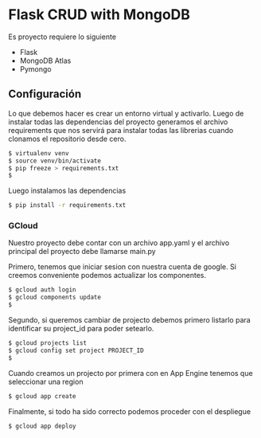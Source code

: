 # Flask CRUD with MongoDB

Es proyecto requiere lo siguiente

- Flask
- MongoDB Atlas
- Pymongo

## Configuración

Lo que debemos hacer es crear un entorno virtual y activarlo. Luego de instalar todas las dependencias del proyecto generamos el archivo requirements que nos servirá para instalar todas las librerias cuando clonamos el repositorio desde cero.

```sh
$ virtualenv venv
$ source venv/bin/activate
$ pip freeze > requirements.txt
$
```

Luego instalamos las dependencias

```sh
$ pip install -r requirements.txt
```

### GCloud

Nuestro proyecto debe contar con un archivo app.yaml y el archivo principal del proyecto debe llamarse main.py

Primero, tenemos que iniciar sesion con nuestra cuenta de google. Si creemos conveniente podemos actualizar los componentes.

```sh
$ gcloud auth login
$ gcloud components update
$ 
```

Segundo, si queremos cambiar de projecto debemos primero listarlo para identificar su project_id para poder setearlo.

```sh
$ gcloud projects list
$ gcloud config set project PROJECT_ID
$ 
```

Cuando creamos un projecto por primera con en App Engine tenemos que seleccionar una region

```sh
$ gcloud app create
```

Finalmente, si todo ha sido correcto podemos proceder con el despliegue

```sh
$ gcloud app deploy
```